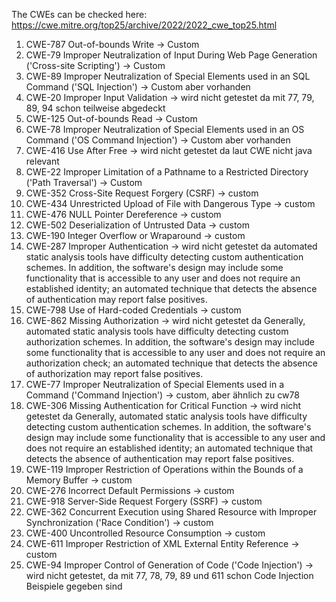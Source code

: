 The CWEs can be checked here: https://cwe.mitre.org/top25/archive/2022/2022_cwe_top25.html

1.	CWE-787	Out-of-bounds Write -> Custom  
2.	CWE-79	Improper Neutralization of Input During Web Page Generation ('Cross-site Scripting') -> Custom
3.	CWE-89	Improper Neutralization of Special Elements used in an SQL Command ('SQL Injection') -> Custom aber vorhanden
4.	CWE-20	Improper Input Validation -> wird nicht getestet da mit 77, 79, 89, 94 schon teilweise abgedeckt
5.	CWE-125	Out-of-bounds Read -> Custom
6.	CWE-78	Improper Neutralization of Special Elements used in an OS Command ('OS Command Injection') -> Custom aber vorhanden
7.	CWE-416	Use After Free -> wird nicht getestet da laut CWE nicht java relevant
8.	CWE-22	Improper Limitation of a Pathname to a Restricted Directory ('Path Traversal') -> Custom
9.	CWE-352	Cross-Site Request Forgery (CSRF) -> custom
10.	CWE-434	Unrestricted Upload of File with Dangerous Type -> custom
11.	CWE-476	NULL Pointer Dereference -> custom
12.	CWE-502	Deserialization of Untrusted Data -> custom
13.	CWE-190	Integer Overflow or Wraparound -> custom
14.	CWE-287	Improper Authentication -> wird nicht getestet da automated static analysis tools have difficulty detecting custom authentication schemes. In addition, the software's design may include some functionality that is accessible to any user and does not require an established identity; an automated technique that detects the absence of authentication may report false positives.
15.	CWE-798	Use of Hard-coded Credentials -> custom
16.	CWE-862	Missing Authorization -> wird nicht getestet da Generally, automated static analysis tools have difficulty detecting custom authorization schemes. In addition, the software's design may include some functionality that is accessible to any user and does not require an authorization check; an automated technique that detects the absence of authorization may report false positives.
17.	CWE-77	Improper Neutralization of Special Elements used in a Command ('Command Injection') -> custom, aber ähnlich zu cw78
18.	CWE-306	Missing Authentication for Critical Function -> wird nicht getestet da Generally, automated static analysis tools have difficulty detecting custom authentication schemes. In addition, the software's design may include some functionality that is accessible to any user and does not require an established identity; an automated technique that detects the absence of authentication may report false positives.
19.	CWE-119	Improper Restriction of Operations within the Bounds of a Memory Buffer -> custom
20.	CWE-276	Incorrect Default Permissions -> custom
21.	CWE-918	Server-Side Request Forgery (SSRF) -> custom
22.	CWE-362	Concurrent Execution using Shared Resource with Improper Synchronization ('Race Condition') -> custom
23.	CWE-400	Uncontrolled Resource Consumption -> custom
24.	CWE-611	Improper Restriction of XML External Entity Reference -> custom
25.	CWE-94	Improper Control of Generation of Code ('Code Injection') -> wird nicht getestet, da mit 77, 78, 79, 89 und 611 schon Code Injection Beispiele gegeben sind